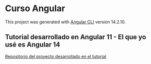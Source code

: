 # Curso Angular

This project was generated with [Angular CLI](https://github.com/angular/angular-cli) version 14.2.10.

## Tutorial desarrollado en Angular 11 - El que yo usé es Angular 14
[Repositorio del proyecto desarrollado en el tutorial](https://github.com/jimyhdolores/curso-angular-11-fuckyncode)
